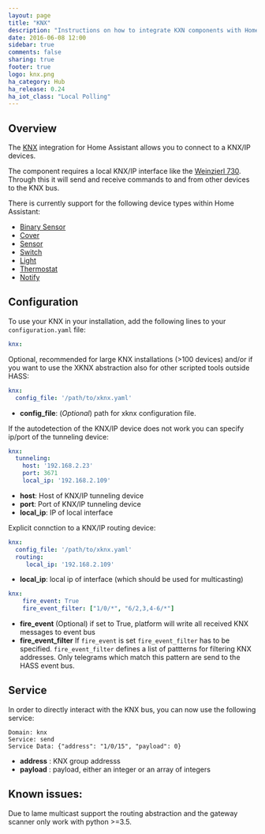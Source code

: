 ```yaml
---
layout: page
title: "KNX"
description: "Instructions on how to integrate KXN components with Home Assistant."
date: 2016-06-08 12:00
sidebar: true
comments: false
sharing: true
footer: true
logo: knx.png
ha_category: Hub
ha_release: 0.24
ha_iot_class: "Local Polling"
---
```


Overview
--------

The [KNX](http://www.knx.org) integration for Home Assistant allows you to connect to a KNX/IP devices.

The component requires a local KNX/IP interface like the [Weinzierl 730](http://www.weinzierl.de/index.php/en/all-knx/knx-devices-en/knx-ip-interface-730-en). Through this it will send and receive commands to and from other devices to the KNX bus.

There is currently support for the following device types within Home Assistant:
 
- [Binary Sensor](/components/binary_sensor.knx)
- [Cover](/components/cover.knx)
- [Sensor](/components/sensor.knx)
- [Switch](/components/switch.knx)
- [Light](/components/light.knx)
- [Thermostat](/components/climate.knx)
- [Notify](/components/notify.knx)

Configuration
--------------

To use your KNX in your installation, add the following lines to your `configuration.yaml` file:

```yaml
knx:
```

Optional, recommended for large KNX installations (>100 devices) and/or if you want to use the XKNX abstraction also for other scripted tools outside HASS:

```yaml
knx:
  config_file: '/path/to/xknx.yaml'
```
* **config_file**: (*Optional*) path for xknx configuration file.

If the autodetection of the KNX/IP device does not work you can specify ip/port of the tunneling device:

```yaml 
knx:
  tunneling:
    host: '192.168.2.23'
    port: 3671
    local_ip: '192.168.2.109'
```
* **host**: Host of KNX/IP tunneling device
* **port**: Port of KNX/IP tunneling device
* **local_ip**: IP of local interface

Explicit connction to a KNX/IP routing device:

```yaml
knx:
  config_file: '/path/to/xknx.yaml'
  routing:
     local_ip: '192.168.2.109'
```
* **local_ip**: local ip of interface (which should be used for multicasting)

```yaml
knx:
    fire_event: True
    fire_event_filter: ["1/0/*", "6/2,3,4-6/*"]
```

* **fire_event** (Optional) if set to True, platform will write all received KNX messages to event bus
* **fire_event_filter** If `fire_event` is set `fire_event_filter` has to be specified. `fire_event_filter` defines a list of pattterns for filtering KNX addresses. Only telegrams which match this pattern are send to the HASS event bus. 



Service
-------

In order to directly interact with the KNX bus, you can now use the following service:

```
Domain: knx
Service: send 
Service Data: {"address": "1/0/15", "payload": 0}
```

* **address** : KNX group addresss
* **payload** : payload, either an integer or an array of integers



Known issues:
-------------

Due to lame multicast support the routing abstraction and the gateway scanner
only work with python >=3.5.



